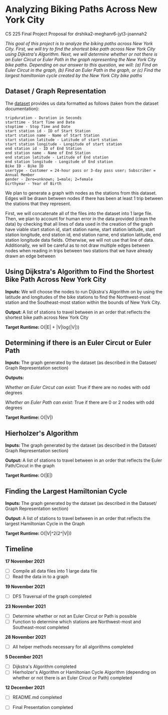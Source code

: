 # Analyzing Biking Paths Across New York City
CS 225 Final Project Proposal for drshika2-meghanr6-jyt3-joannah2

<i>This goal of this project is to analyze the biking paths across New York City. First, we will try to find the shortest bike path across New York City using Dijkstra's Algorithm. Next, we will determine whether or not there is an Euler Circut or Euler Path in the graph representing the New York City bike paths. Depending on our answer to this question, we will: (a) Find an Euler Circut in the graph, (b) Find an Euler Path in the graph, or (c) Find the largest hamiltonian cycle created by the New York City bike paths </i>

## Dataset / Graph Representation ##
The [dataset](https://www.kaggle.com/vineethakkinapalli/citibike-bike-sharingnewyork-cityjan-to-apr-2021) provides us data formatted as follows (taken from the dataset documentation): 
``` 
tripduration - Duration in Seconds
starttime - Start Time and Date
stoptime - Stop Time and Date
start station id - ID of Start Station
start station name - Name of Start Station
start station latitude - Latitude of start station
start station longitude - Longitude of start station
end station id - ID of End Station
end station name - Name of End Station
end station latitude - Latitude of End station
end station longitude - Longitude of End station
Bike ID - Bike ID
usertype - Customer = 24-hour pass or 3-day pass user; Subscriber = Annual Member
gender - Zero=unknown; 1=male; 2=female
birthyear - Year of Birth 
```
We plan to generate a graph with nodes as the stations from this dataset. Edges will be drawn between nodes if there has been at least 1 trip between the stations that they represent.


First, we will concatenate all of the files into the dataset into 1 large file. Then, we plan to account for human error in the data provided (clean the data) by checking that all lines of data used in the creation of the graph have viable start station id, start station name, start station latitude, start station longitude, end station id, end station name, end station latitude, end station longitude data fields. Otherwise, we will not use that line of data.
Additionally, we will be careful as to not draw multiple edges between nodes when reading in trips between two stations that we have already drawn an edge between

## Using Dijkstra's Algorithm to Find the Shortest Bike Path Across New York City ##
  <b> Inputs: </b> We will choose the nodes to run Dijkstra's Algorithm on by using the latitude and longitudes of the bike stations to find the Northwest-most station and the Southeast-most station within the bounds of New York City.
  
  
  <b> Output: </b> A list of stations to travel between in an order that reflects the shortest bike path across New York City
  
  
  <b> Target Runtime: </b> O(|E| + |V|log(|V|))

## Determining if there is an Euler Circut or Euler Path ##
  <b> Inputs: </b> The graph generated by the dataset (as described in the Dataset/ Graph Representation section)
  
  
  <b> Outputs: </b>
  
  <i>Whether an Euler Circut can exist: </i> True if there are no nodes with odd degrees
  
  
  <i>Whether an Euler Path can exist: </i> True if there are 0 or 2 nodes with odd degrees
  
  <b> Target Runtime: </b> O(|V|)


## Hierholzer's Algorithm ##

  <b> Inputs: </b> The graph generated by the dataset (as described in the Dataset/ Graph Representation section)
  
  
  <b> Output: </b> A list of stations to travel between in an order that reflects the Euler Path/Circut in the graph
  
  
  <b> Target Runtime: </b> O(|E|)

## Finding the Largest Hamiltonian Cycle ##
  <b> Inputs: </b> The graph generated by the dataset (as described in the Dataset/ Graph Representation section)
  
  
  <b> Output: </b> A list of stations to travel between in an order that reflects the largest Hamiltonian Cycle in the Graph
  
  
  <b> Target Runtime: </b> O(|V|^2(2^|V|))


## Timeline ##
**17 November 2021**

- [ ] Compile all data files into 1 large data file
- [ ] Read the data in to a graph

**19 November 2021**
- [ ] DFS Traversal of the graph completed

**23 November 2021**
- [ ] Determine whether or not an Euler Circut or Path is possible
- [ ] Function to determine which stations are Northwest-most and Southeast-most completed

**28 November 2021**

- [ ] All helper methods necessary for all algorithms completed

**5 December 2021**
- [ ] Dijkstra's Algorithm completed
- [ ] Hierholzer's Algorithm or Hamiltonian Cycle Algorithm (depending on whether or not there is an Euler Circut or Path) completed

**12 December 2021**
- [ ] README.md completed
- [ ] Final Presentation completed

